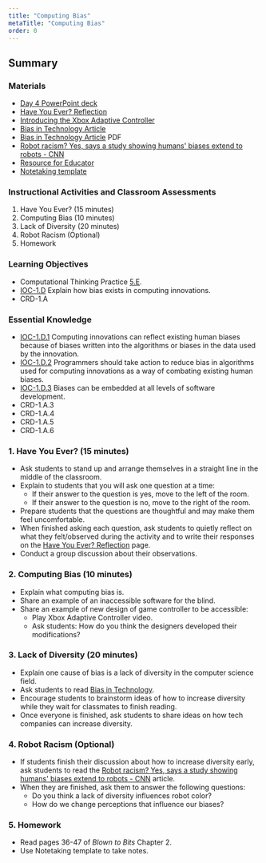 ```yaml
---
title: "Computing Bias"
metaTitle: "Computing Bias"
order: 0
---
```


## Summary

### Materials  

* [Day 4 PowerPoint deck](https://1drv.ms/w/s!AqsgsTyHBmRBj1qLEq3BbCTePlS8?e=Ejbio4)
* [Have You Ever? Reflection](/unit-4/day-4/have-you-ever-reflection)
* [Introducing the Xbox Adaptive Controller](https://youtu.be/9fcK19CAjWM)
* [Bias in Technology Article](/unit-4/day-4/bias-in-technology)
* [Bias in Technology Article](https://1drv.ms/w/s!AqsgsTyHBmRBj0tShf8toD1rIdXm?e=YwEjZe) PDF
* [Robot racism? Yes, says a study showing humans' biases extend to robots - CNN](/unit-4/day-4/robot-racism)
* [Resource for Educator](/unit-4/day-4/resouce-for-educator)
* [Notetaking template](/unit-4/day-1/notetaking-template)

### Instructional Activities and Classroom Assessments

1. Have You Ever? (15 minutes)
2. Computing Bias (10 minutes)
3. Lack of Diversity (20 minutes)
4. Robot Racism (Optional)
5. Homework

### Learning Objectives 

* Computational Thinking Practice [5.E](https://apcentral.collegeboard.org/pdf/ap-computer-science-principles-course-and-exam-description.pdf#page=23).
* [IOC-1.D](https://apcentral.collegeboard.org/pdf/ap-computer-science-principles-course-and-exam-description.pdf#page=124) Explain how bias exists in computing innovations.
* CRD-1.A

### Essential Knowledge 

* [IOC-1.D.1](https://apcentral.collegeboard.org/pdf/ap-computer-science-principles-course-and-exam-description.pdf#page=124) Computing innovations can reflect existing human biases because of biases written into the algorithms or biases in the data used by the innovation.
* [IOC-1.D.2](https://apcentral.collegeboard.org/pdf/ap-computer-science-principles-course-and-exam-description.pdf#page=124) Programmers should take action to reduce bias in algorithms used for computing innovations as a way of combating existing human biases.
* [IOC-1.D.3](https://apcentral.collegeboard.org/pdf/ap-computer-science-principles-course-and-exam-description.pdf#page=124) Biases can be embedded at all levels of software development.
* CRD-1.A.3
* CRD-1.A.4
* CRD-1.A.5
* CRD-1.A.6

### 1. Have You Ever? (15 minutes)

* Ask students to stand up and arrange themselves in a straight line in the middle of the classroom. 
* Explain to students that you will ask one question at a time: 
    * If their answer to the question is yes, move to the left of the room. 
    * If their answer to the question is no, move to the right of the room. 
* Prepare students that the questions are thoughtful and may make them feel uncomfortable. 
* When finished asking each question, ask students to quietly reflect on what they felt/observed during the activity and to write their responses on the [Have You Ever? Reflection](/unit-4/day-4/have-you-ever-reflection) page. 
* Conduct a group discussion about their observations.

### 2. Computing Bias (10 minutes) 

* Explain what computing bias is. 
* Share an example of an inaccessible software for the blind. 
* Share an example of new design of game controller to be accessible: 
    * Play Xbox Adaptive Controller video. 
    * Ask students: How do you think the designers developed their modifications? 

### 3. Lack of Diversity (20 minutes)

* Explain one cause of bias is a lack of diversity in the computer science field.
* Ask students to read [Bias in Technology](/unit-4/day-4/bias-in-technology).
* Encourage students to brainstorm ideas of how to increase diversity while they wait for classmates to finish reading.
* Once everyone is finished, ask students to share ideas on how tech companies can increase diversity.

### 4. Robot Racism (Optional)

* If students finish their discussion about how to increase diversity early, ask students to read the [Robot racism? Yes, says a study showing humans' biases extend to robots - CNN](/unit-4/day-4/robot-racism) article.
* When they are finished, ask them to answer the following questions:
    * Do you think a lack of diversity influences robot color?
    * How do we change perceptions that influence our biases?

### 5. Homework

* Read pages 36-47 of _Blown to Bits_ Chapter 2.
* Use Notetaking template to take notes.